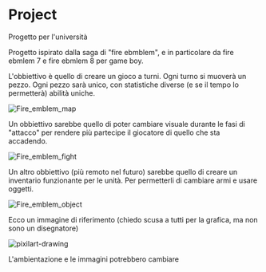 # Project
Progetto per l'università

Progetto ispirato dalla saga di "fire ebmblem", e in particolare da fire ebmlem 7 e fire ebmlem 8 per game boy.

L'obbiettivo è quello di creare un gioco a turni. Ogni turno si muoverà un pezzo. 
Ogni pezzo sarà unico, con statistiche diverse (e se il tempo lo permetterà) abilità uniche.

![Fire_emblem_map](https://user-images.githubusercontent.com/102967110/175330515-b18d736e-463f-4724-b0db-20b7554673bb.png)

Un obbiettivo sarebbe quello di poter cambiare visuale durante le fasi di "attacco" per rendere più partecipe il giocatore di quello che sta accadendo.

![Fire_emblem_fight](https://user-images.githubusercontent.com/102967110/175329978-1c87156b-9cea-4c34-869d-1b0696174d12.png)

Un altro obbiettivo (più remoto nel futuro) sarebbe quello di creare un inventario funzionante per le unità.
Per permetterli di cambiare armi e usare oggetti.

![Fire_emblem_object](https://user-images.githubusercontent.com/102967110/175331459-9ffdd0bd-ddf5-4249-8415-703a657b6686.png)

Ecco un immagine di riferimento (chiedo scusa a tutti per la grafica, ma non sono un disegnatore)

![pixilart-drawing](https://user-images.githubusercontent.com/102967110/175332721-9f96f952-d41d-427b-adb4-81ad7894badf.png)

L'ambientazione e le immagini potrebbero cambiare
